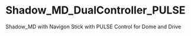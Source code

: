 # Shadow_MD_DualController_PULSE
 Shadow_MD with Navigon Stick with PULSE Control for Dome and Drive
